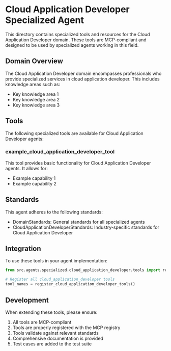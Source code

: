 # Cloud Application Developer Specialized Agent

This directory contains specialized tools and resources for the Cloud Application Developer domain. These tools are MCP-compliant and designed to be used by specialized agents working in this field.

## Domain Overview

The Cloud Application Developer domain encompasses professionals who provide specialized services in cloud application developer. This includes knowledge areas such as:

- Key knowledge area 1
- Key knowledge area 2
- Key knowledge area 3

## Tools

The following specialized tools are available for Cloud Application Developer agents:

### example_cloud_application_developer_tool

This tool provides basic functionality for Cloud Application Developer agents. It allows for:

- Example capability 1
- Example capability 2

## Standards

This agent adheres to the following standards:

- DomainStandards: General standards for all specialized agents
- CloudApplicationDeveloperStandards: Industry-specific standards for Cloud Application Developer

## Integration

To use these tools in your agent implementation:

```python
from src.agents.specialized.cloud_application_developer.tools import register_cloud_application_developer_tools

# Register all cloud_application_developer tools
tool_names = register_cloud_application_developer_tools()
```

## Development

When extending these tools, please ensure:

1. All tools are MCP-compliant
2. Tools are properly registered with the MCP registry
3. Tools validate against relevant standards
4. Comprehensive documentation is provided
5. Test cases are added to the test suite

